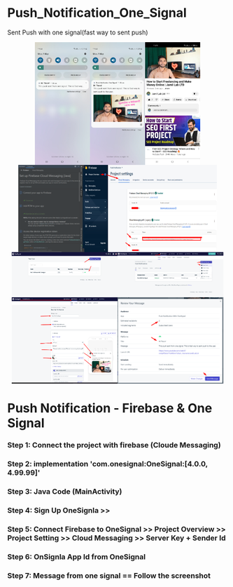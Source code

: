 # Push_Notification_One_Signal
Sent Push with one signal(fast way to sent push)

<div style="display: flex; flex-wrap: wrap; justify-content: center;">
    <img src="/images/ss_one.jpg" alt="UI Design" style="width: 25%; height: auto;">
    <img src="/images/ss_two.jpg" alt="UI Design" style="width: 25%; height: auto;">
    <img src="/images/ss_three.jpg" alt="UI Design" style="width: 25%; height: auto;">
</div>

<div style="display: flex; flex-wrap: wrap; justify-content: center;">
    <img src="/images/ss_four.png" alt="UI Design" style="width: 30%; height: auto;">
    <img src="/images/ss_five.png" alt="UI Design" style="width: 60%; height: auto;">
</div>

<div style="display: flex; flex-wrap: wrap; justify-content: center;">
    <img src="/images/ss_six.png" alt="UI Design" style="width: 48%; height: auto;">
    <img src="/images/ss_seven.png" alt="UI Design" style="width: 48%; height: auto;">
</div>

<div style="display: flex; flex-wrap: wrap; justify-content: center;">
    <img src="/images/ss_eight.png" alt="UI Design" style="width: 48%; height: auto;">
    <img src="/images/ss_nine.png" alt="UI Design" style="width: 48%; height: auto;">
</div>


# Push Notification - Firebase & One Signal
### Step 1: Connect the project with firebase (Cloude Messaging)
### Step 2: implementation 'com.onesignal:OneSignal:[4.0.0, 4.99.99]'
### Step 3: Java Code (MainActivity)
### Step 4: Sign Up OneSignla >> 
### Step 5: Connect Firebase to OneSignal >> Project Overview >> Project Setting >> Cloud Messaging >> Server Key + Sender Id
### Step 6: OnSignla App Id from OneSignal
### Step 7: Message from one signal == Follow the screenshot
